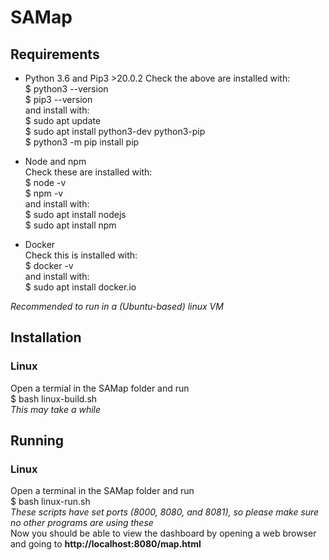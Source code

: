 # SAMap
## Requirements  
* Python 3.6 and Pip3 >20.0.2
Check the above are installed with:  
$ python3 --version  
$ pip3 --version  
and install with:  
$ sudo apt update  
$ sudo apt install python3-dev python3-pip  
$ python3 -m pip install pip

* Node and npm  
Check these are installed with:  
$ node -v  
$ npm -v  
and install with:  
$ sudo apt install nodejs  
$ sudo apt install npm  

* Docker  
Check this is installed with:  
$ docker -v  
and install with:  
$ sudo apt install docker.io  
  
*Recommended to run in a (Ubuntu-based) linux VM*

## Installation
### Linux
Open a termial in the SAMap folder and run  
$ bash linux-build.sh  
*This may take a while*  

## Running
### Linux
Open a terminal in the SAMap folder and run  
$ bash linux-run.sh  
*These scripts have set ports (8000, 8080, and 8081), so please make sure no other programs are using these*  
Now you should be able to view the dashboard by opening a web browser and going to **http://localhost:8080/map.html**
